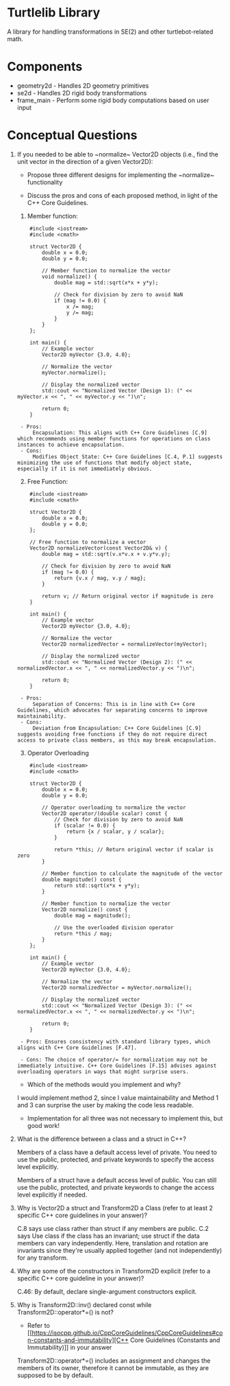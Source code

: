 # Turtlelib Library
A library for handling transformations in SE(2) and other turtlebot-related math.

# Components
- geometry2d - Handles 2D geometry primitives
- se2d - Handles 2D rigid body transformations
- frame_main - Perform some rigid body computations based on user input

# Conceptual Questions
1. If you needed to be able to ~normalize~ Vector2D objects (i.e., find the unit vector in the direction of a given Vector2D):
   - Propose three different designs for implementing the ~normalize~ functionality

   - Discuss the pros and cons of each proposed method, in light of the C++ Core Guidelines.
   
   1. Member function:
    ```
        #include <iostream>
        #include <cmath>

        struct Vector2D {
            double x = 0.0;
            double y = 0.0;

            // Member function to normalize the vector
            void normalize() {
                double mag = std::sqrt(x*x + y*y);

                // Check for division by zero to avoid NaN
                if (mag != 0.0) {
                    x /= mag;
                    y /= mag;
                }
            }
        };

        int main() {
            // Example vector
            Vector2D myVector {3.0, 4.0};

            // Normalize the vector
            myVector.normalize();

            // Display the normalized vector
            std::cout << "Normalized Vector (Design 1): (" << myVector.x << ", " << myVector.y << ")\n";

            return 0;
        }

    ```
        - Pros: 
            Encapsulation: This aligns with C++ Core Guidelines [C.9] which recommends using member functions for operations on class instances to achieve encapsulation.
        - Cons:
            Modifies Object State: C++ Core Guidelines [C.4, P.1] suggests minimizing the use of functions that modify object state, especially if it is not immediately obvious.

   2. Free Function:

    ```
        #include <iostream>
        #include <cmath>

        struct Vector2D {
            double x = 0.0;
            double y = 0.0;
        };

        // Free function to normalize a vector
        Vector2D normalizeVector(const Vector2D& v) {
            double mag = std::sqrt(v.x*v.x + v.y*v.y);

            // Check for division by zero to avoid NaN
            if (mag != 0.0) {
                return {v.x / mag, v.y / mag};
            }

            return v; // Return original vector if magnitude is zero
        }

        int main() {
            // Example vector
            Vector2D myVector {3.0, 4.0};

            // Normalize the vector
            Vector2D normalizedVector = normalizeVector(myVector);

            // Display the normalized vector
            std::cout << "Normalized Vector (Design 2): (" << normalizedVector.x << ", " << normalizedVector.y << ")\n";

            return 0;
        }

    ```
        - Pros:
            Separation of Concerns: This is in line with C++ Core Guidelines, which advocates for separating concerns to improve maintainability.
        - Cons:
            Deviation from Encapsulation: C++ Core Guidelines [C.9] suggests avoiding free functions if they do not require direct access to private class members, as this may break encapsulation.

    3. Operator Overloading
    ```
        #include <iostream>
        #include <cmath>

        struct Vector2D {
            double x = 0.0;
            double y = 0.0;

            // Operator overloading to normalize the vector
            Vector2D operator/(double scalar) const {
                // Check for division by zero to avoid NaN
                if (scalar != 0.0) {
                    return {x / scalar, y / scalar};
                }

                return *this; // Return original vector if scalar is zero
            }

            // Member function to calculate the magnitude of the vector
            double magnitude() const {
                return std::sqrt(x*x + y*y);
            }

            // Member function to normalize the vector
            Vector2D normalize() const {
                double mag = magnitude();

                // Use the overloaded division operator
                return *this / mag;
            }
        };

        int main() {
            // Example vector
            Vector2D myVector {3.0, 4.0};

            // Normalize the vector
            Vector2D normalizedVector = myVector.normalize();

            // Display the normalized vector
            std::cout << "Normalized Vector (Design 3): (" << normalizedVector.x << ", " << normalizedVector.y << ")\n";

            return 0;
        }

    ```
        - Pros: Ensures consistency with standard library types, which aligns with C++ Core Guidelines [F.47].

        - Cons: The choice of operator/= for normalization may not be immediately intuitive. C++ Core Guidelines [F.15] advises against overloading operators in ways that might surprise users.

   - Which of the methods would you implement and why?

   I would implement method 2, since I value maintainability and Method 1 and 3 can surprise the user by making the code less readable.
   - Implementation for all three was not necessary to implement this, but good work!
2. What is the difference between a class and a struct in C++?

    Members of a class have a default access level of private.
    You need to use the public, protected, and private keywords to specify the access level explicitly.

    Members of a struct have a default access level of public.
    You can still use the public, protected, and private keywords to change the access level explicitly if needed.

3. Why is Vector2D a struct and Transform2D a Class (refer to at least 2 specific C++ core guidelines in your answer)?

    C.8 says use class rather than struct if any members are public.
    C.2 says Use class if the class has an invariant; use struct if the data members can vary independently. Here, translation and rotation are invariants since they're usually applied together (and not independently) for any transform.

4. Why are some of the constructors in Transform2D explicit (refer to a specific C++ core guideline in your answer)?

    C.46: By default, declare single-argument constructors explicit.


5. Why is Transform2D::inv() declared const while Transform2D::operator*=() is not?
   - Refer to [[https://isocpp.github.io/CppCoreGuidelines/CppCoreGuidelines#con-constants-and-immutability][C++ Core Guidelines (Constants and Immutability)]] in your answer

   Transform2D::operator*=() includes an assignment and changes the members of its owner, therefore it cannot be immutable, as they are supposed to be by default.
